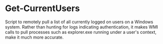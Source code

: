 # Get-CurrentUsers

Script to remotely pull a list of all currently logged on users on a Windows system.  Rather than hunting for logs indicating authentication, it makes WMI calls to pull processes such as explorer.exe running under a user's context, make it much more accurate.
